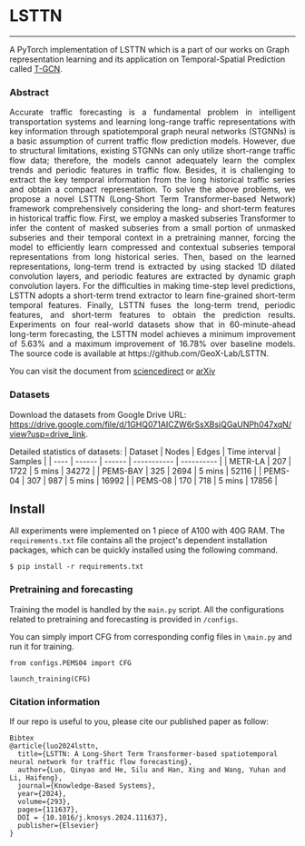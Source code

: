 # LSTTN
------  

A PyTorch implementation of LSTTN which is a part of our works on Graph representation learning and its application on Temporal-Spatial Prediction called [T-GCN](https://github.com/lehaifeng/T-GCN).

### Abstract
<p align="justify">
Accurate traffic forecasting is a fundamental problem in intelligent transportation systems and learning long-range traffic representations with key information through spatiotemporal graph neural networks (STGNNs) is a basic assumption of current traffic flow prediction models. However, due to structural limitations, existing STGNNs can only utilize short-range traffic flow data; therefore, the models cannot adequately learn the complex trends and periodic features in traffic flow. Besides, it is challenging to extract the key temporal information from the long historical traffic series and obtain a compact representation. To solve the above problems, we propose a novel LSTTN (Long-Short Term Transformer-based Network) framework comprehensively considering the long- and short-term features in historical traffic flow. First, we employ a masked subseries Transformer to infer the content of masked subseries from a small portion of unmasked subseries and their temporal context in a pretraining manner, forcing the model to efficiently learn compressed and contextual subseries temporal representations from long historical series. Then, based on the learned representations, long-term trend is extracted by using stacked 1D dilated convolution layers, and periodic features are extracted by dynamic graph convolution layers. For the difficulties in making time-step level predictions, LSTTN adopts a short-term trend extractor to learn fine-grained short-term temporal features. Finally, LSTTN fuses the long-term trend, periodic features, and short-term features to obtain the prediction results. Experiments on four real-world datasets show that in 60-minute-ahead long-term forecasting, the LSTTN model achieves a minimum improvement of 5.63% and a maximum improvement of 16.78% over baseline models. The source code is available at https://github.com/GeoX-Lab/LSTTN.

You can visit the document from [sciencedirect](https://www.sciencedirect.com/science/article/pii/S0950705124002727) or [arXiv](https://arxiv.org/abs/2403.16495)

### Datasets
Download the datasets from Google Drive URL: https://drive.google.com/file/d/1GHQ071AICZW6rSsXBsjQGaUNPh047xqN/view?usp=drive_link.

Detailed statistics of datasets:
|  Dataset | Nodes    | Edges  | Time interval | Samples        |
| ---- | ------ | ------ | ----------- | ---------- |
| METR-LA  | 207 | 1722 | 5 mins      | 34272      |
| PEMS-BAY  | 325 | 2694 | 5 mins      | 52116      |
| PEMS-04  | 307 | 987 | 5 mins      | 16992      |
| PEMS-08  | 170 | 718 | 5 mins      | 17856      |

## Install

All experiments were implemented on 1 piece of A100 with 40G RAM. The `requirements.txt` file contains all the project's dependent installation packages, which can be quickly installed using the following command.

```
$ pip install -r requirements.txt
```

### Pretraining and forecasting

Training the model is handled by the `main.py` script. All the configurations related to pretraining and forecasting is provided in `/configs`. 

You can simply import CFG from corresponding config files in `\main.py` and run it for training.

```
from configs.PEMS04 import CFG

launch_training(CFG)
```
  
### Citation information
If our repo is useful to you, please cite our published paper as follow:
```
Bibtex
@article{luo2024lsttn,
  title={LSTTN: A Long-Short Term Transformer-based spatiotemporal neural network for traffic flow forecasting},
  author={Luo, Qinyao and He, Silu and Han, Xing and Wang, Yuhan and Li, Haifeng},
  journal={Knowledge-Based Systems},
  year={2024},
  volume={293},
  pages={111637},
  DOI = {10.1016/j.knosys.2024.111637},
  publisher={Elsevier}
}
```
